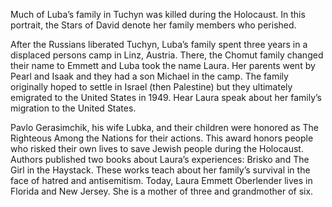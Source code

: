 Much of Luba’s family in Tuchyn was killed during the Holocaust. In this portrait, the Stars of David denote her family members who perished.  

After the Russians liberated Tuchyn, Luba’s family spent three years in a displaced persons camp in Linz, Austria. There, the Chomut family changed their name to Emmett and Luba took the name Laura. Her parents went by Pearl and Isaak and they had a son Michael in the camp. The family originally hoped to settle in Israel (then Palestine) but they ultimately emigrated to the United States in 1949. Hear Laura speak about her family’s migration to the United States.

Pavlo Gerasimchik, his wife Lubka, and their children were honored as The Righteous Among the Nations for their actions. This award honors people who risked their own lives to save Jewish people during the Holocaust.
Authors published two books about Laura’s experiences: Brisko and The Girl in the Haystack. These works teach about her family’s survival in the face of hatred and antisemitism. Today, Laura Emmett Oberlender lives in Florida and New Jersey. She is a mother of three and grandmother of six. 